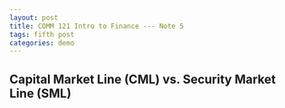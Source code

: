 ```yaml
---
layout: post
title: COMM 121 Intro to Finance --- Note 5
tags: fifth post
categories: demo
---
```


## Capital Market Line (CML) vs. Security Market Line (SML)


